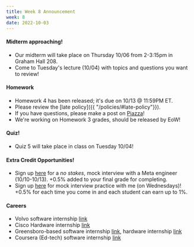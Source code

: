 ```yaml
---
title: Week 8 Announcement
week: 8
date: 2022-10-03
---
```


#### Midterm approaching!
- Our midterm will take place on Thursday 10/06 from 2-3:15pm in Graham Hall 208.
- Come to Tuesday's lecture (10/04) with topics and questions you want to review!

#### Homework

- Homework 4 has been released; it's due on 10/13 @ 11:59PM ET.
- Please review the [late policy]({{ "/policies/#late-policy"}}).
- If you have questions, please make a post on [Piazza](https://piazza.com/class/l6fee1cmjpp5az)!
- We're working on Homework 3 grades, should be released by EoW!

#### Quiz!
- Quiz 5 will take place in class on Tuesday 10/04!

#### Extra Credit Opportunities!
- Sign up [here](https://piazza.com/interview/facebook/ci_l7z1gadhg8v5f2?inv=link_l80daoxvgmf467) for a _no stakes_, mock interview with a Meta engineer (10/10-10/13). +0.5% added to your final grade for completing. 
- Sign up [here](https://calendly.com/cflucas-ncat/extra-credit-technical-interview-practice?back=1&month=2022-09) for mock interview practice with me (on Wednesdays)! +0.5% for each time you come in and each student can earn up to 1%. 

#### Careers
- Volvo software internship [link](https://www.google.com/search?q=software+engineer+internship&sxsrf=ALiCzsbbbfjIQfozHeITmI91Un74vCPxWg:1664796491929&source=hp&ei=S8c6Y6nvMszZkPIP7MyAiA4&iflsig=AJiK0e8AAAAAYzrVWztFMLlrYalyE3znvXqHMEydJ5D-&uact=5&oq=software+engineer+internship&gs_lcp=Cgdnd3Mtd2l6EANQAFiKFmCoNmgAcAB4AIABAIgBAJIBAJgBAKABAQ&sclient=gws-wiz&ibp=htl;jobs&sa=X&ved=2ahUKEwjG85Kl-sP6AhX0lmoFHRftBqsQkd0GegQICxAB#fpstate=tldetail&htivrt=jobs&htiq=software+engineer+internship&htidocid=xxv90JK99G4AAAAAAAAAAA%3D%3D)
- Cisco Hardware internship [link](https://www.google.com/search?q=hardware+engineer+internship&sxsrf=ALiCzsbsF9qmJczwYqpx-fqNZSoYrWlqWQ:1664796513451&source=hp&ei=Ycc6Y9aaFu_hkPIPyu6UiAk&iflsig=AJiK0e8AAAAAYzrVcau69ziQJY-83wVGAF0Q4U87SmN_&uact=5&oq=hardware+engineer+internship&gs_lcp=Cgdnd3Mtd2l6EANQAFipGmCjG2gAcAB4AIABAIgBAJIBAJgBAKABAQ&sclient=gws-wiz&ibp=htl;jobs&sa=X&ved=2ahUKEwjDj7W3-8P6AhVOMlkFHXUPDbMQkd0GegQICRAB#fpstate=tldetail&htivrt=jobs&htiq=hardware+engineer+internship&htidocid=Sk2Bp7spvrkAAAAAAAAAAA%3D%3D)
- Greensboro-based software internship [link](https://www.google.com/search?q=software+engineer+internship&sxsrf=ALiCzsbbbfjIQfozHeITmI91Un74vCPxWg:1664796491929&source=hp&ei=S8c6Y6nvMszZkPIP7MyAiA4&iflsig=AJiK0e8AAAAAYzrVWztFMLlrYalyE3znvXqHMEydJ5D-&uact=5&oq=software+engineer+internship&gs_lcp=Cgdnd3Mtd2l6EANQAFiKFmCoNmgAcAB4AIABAIgBAJIBAJgBAKABAQ&sclient=gws-wiz&ibp=htl;jobs&sa=X&ved=2ahUKEwjG85Kl-sP6AhX0lmoFHRftBqsQkd0GegQIChAB#fpstate=tldetail&htivrt=jobs&htiq=software+engineer+internship&htidocid=7VK86nkazBEAAAAAAAAAAA%3D%3D), hardware internship [link](https://www.google.com/search?q=hardware+engineer+internship&sxsrf=ALiCzsbsF9qmJczwYqpx-fqNZSoYrWlqWQ:1664796513451&source=hp&ei=Ycc6Y9aaFu_hkPIPyu6UiAk&iflsig=AJiK0e8AAAAAYzrVcau69ziQJY-83wVGAF0Q4U87SmN_&uact=5&oq=hardware+engineer+internship&gs_lcp=Cgdnd3Mtd2l6EANQAFipGmCjG2gAcAB4AIABAIgBAJIBAJgBAKABAQ&sclient=gws-wiz&ibp=htl;jobs&sa=X&ved=2ahUKEwjDj7W3-8P6AhVOMlkFHXUPDbMQkd0GegQICxAB#fpstate=tldetail&htivrt=jobs&htiq=hardware+engineer+internship&htidocid=hom8-9DODMIAAAAAAAAAAA%3D%3D)
- Coursera (Ed-tech) software internship [link](https://www.google.com/search?q=software+engineer+internship&sxsrf=ALiCzsbbbfjIQfozHeITmI91Un74vCPxWg:1664796491929&source=hp&ei=S8c6Y6nvMszZkPIP7MyAiA4&iflsig=AJiK0e8AAAAAYzrVWztFMLlrYalyE3znvXqHMEydJ5D-&uact=5&oq=software+engineer+internship&gs_lcp=Cgdnd3Mtd2l6EANQAFiKFmCoNmgAcAB4AIABAIgBAJIBAJgBAKABAQ&sclient=gws-wiz&ibp=htl;jobs&sa=X&ved=2ahUKEwjG85Kl-sP6AhX0lmoFHRftBqsQkd0GegQICxAB#fpstate=tldetail&htivrt=jobs&htiq=software+engineer+internship&htidocid=BrtMrW7yd6QAAAAAAAAAAA%3D%3D)


